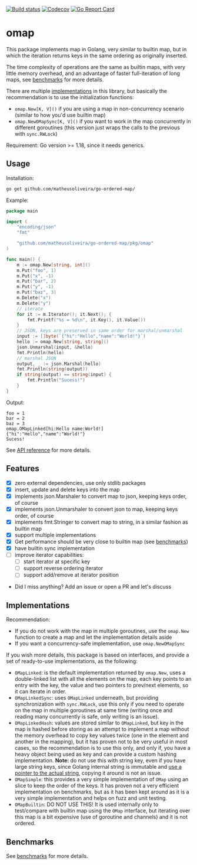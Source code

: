 [![Build status](https://github.com/matheusoliveira/go-ordered-map/actions/workflows/build.yml/badge.svg)](https://github.com/matheusoliveira/go-ordered-map/actions/workflows/build.yml)
[![Codecov](https://codecov.io/gh/matheusoliveira/go-ordered-map/branch/main/graph/badge.svg?token=H4SjidS9Yq)](https://codecov.io/gh/matheusoliveira/go-ordered-map)
[![Go Report Card](https://goreportcard.com/badge/github.com/matheusoliveira/go-ordered-map)](https://goreportcard.com/report/github.com/matheusoliveira/go-ordered-map)

# omap

This package implements map in Golang, very similar to builtin map, but in which the iteration
returns keys in the same ordering as originally inserted.

The time complexity of operations are the same as builtin maps, with very little memory overhead,
and an advantage of faster full-iteration of long maps, see [benchmarks](docs/benchmarks.md) for more
details.

There are multiple [implementations](#implementations) in this library, but basically the
recommendation is to use the initialization functions:
* `omap.New[K, V]()` if you are using a map in non-concurrency scenario (similar to how you'd use
  builtin map)
* `omap.NewOMapSync[K, V]()` if you want to work in the map concurrently in different goroutines
  (this version just wraps the calls to the previous with `sync.RWLock`)

Requirement: Go version >= 1.18, since it needs generics.

## Usage

Installation:

```sh
go get github.com/matheusoliveira/go-ordered-map/
```

Example:

```go
package main

import (
	"encoding/json"
	"fmt"

	"github.com/matheusoliveira/go-ordered-map/pkg/omap"
)

func main() {
	m := omap.New[string, int]()
	m.Put("foo", 1)
	m.Put("x", -1)
	m.Put("bar", 2)
	m.Put("y", -1)
	m.Put("baz", 3)
	m.Delete("x")
	m.Delete("y")
	// iterate
	for it := m.Iterator(); it.Next(); {
		fmt.Printf("%s = %d\n", it.Key(), it.Value())
	}
	// JSON, keys are preserved in same order for marshal/unmarshal
	input := []byte(`{"hi":"Hello","name":"World!"}`)
	hello := omap.New[string, string]()
	json.Unmarshal(input, &hello)
	fmt.Println(hello)
	// marshal JSON
	output, _ := json.Marshal(hello)
	fmt.Println(string(output))
	if string(output) == string(input) {
		fmt.Println("Sucess!")
	}
}
```

Output:
```
foo = 1
bar = 2
baz = 3
omap.OMapLinked[hi:Hello name:World!]
{"hi":"Hello","name":"World!"}
Sucess!
```

See [API reference](docs/api.md) for more details.

## Features

- [x] zero external dependencies, use only stdlib packages
- [x] insert, update and delete keys into the map
- [x] implements json.Marshaler to convert map to json, keeping keys order, of course
- [x] implements json.Unmarshaler to convert json to map, keeping keys order, of course
- [x] implements fmt.Stringer to convert map to string, in a similar fashion as builtin map
- [x] support multiple implementations
- [x] Get performance should be very close to builtin map (see [benchmarks](docs/benchmarks.md))
- [x] have builtin sync implementation
- [ ] improve iterator capabilities:
  - [ ] start iterator at specific key
  - [ ] support reverse ordering iterator
  - [ ] support add/remove at iterator position
- Did I miss anything? Add an issue or open a PR and let's discuss

## Implementations

Recommendation:
* If you do not work with the map in multiple goroutines, use the `omap.New` function to create a
  map and let the implementation details aside
* If you want a concurrency-safe implementation, use `omap.NewOMapSync`

If you wish more details, this package is based on interfaces, and provide a set of ready-to-use
implementations, as the following:
* `OMapLinked`: is the default implementation returned by `omap.New`, uses a double-linked list
  with all the elements on the map, each key points to an entry with the key, the value and
  two pointers to prev/next elements, so it can iterate in order.
* `OMapLinkedSync`: uses `OMapLinked` underneath, but providing synchronization with `sync.RWLock`,
  use this only if you need to operate on the map in multiple goroutines at same time (writing once
  and reading many concurrently is safe, only writing is an issue).
* `OMapLinkedHash`: values are stored similar to `OMapLinked`, but key in the map is hashed before
  storing as an attempt to implement a map without the memory overhead to copy key values
  twice (one in the element and another in the mapping), but it has proven not to be very useful in
  most cases, so the recommendation is to use this only, and only if, you have a heavy object being
  used as key and can provide a custom hashing implementation. **Note:** do not use this with string
  key, even if you have large string keys, since Golang internal string is immutable and [use a
  pointer to the actual string](https://cs.opensource.google/go/go/+/refs/tags/go1.18:src/cmd/compile/internal/types/size.go;l=28-33),
  copying it around is not an issue.
* `OMapSimple`: this provides a very simple implementation of `OMap` using an slice to keep the
  order of the keys. It has proven not a very efficient implementation on benchmarks, but as it has
  been kept around as it is a very simple implementation and helps on fuzz and unit testing.
* `OMapBuiltin`: DO NOT USE THIS! It is used internally only to test/compare with builtin map using
  the `OMap` interface, but iterating over this map is a bit expensive (use of goroutine and
  channels) and it is not ordered.

## Benchmarks

See [benchmarks](docs/benchmarks.md) for more details.


